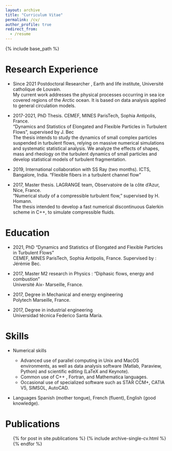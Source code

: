 ```yaml
---
layout: archive
title: "Curriculum Vitae"
permalink: /cv/
author_profile: true
redirect_from:
  - /resume
---
```


{% include base_path %}


Research Experience
======

* Since 2021 Postdoctoral Researcher , Earth and life institute, Université catholique de Louvain.  <br />
My current work addresses the physical processes occurring in sea ice covered regions of the Arctic ocean. It is based on data analysis applied to general circulation models.

* 2017-2021, PhD Thesis. CEMEF, MINES ParisTech, Sophia Antipolis, France.  <br />
“Dynamics and Statistics of Elongated and Flexible Particles in Turbulent Flows”, supervised by J. Bec  <br />
The thesis intends to study the dynamics of small complex particles suspended in turbulent flows, relying on massive numerical simulations and systematic statistical analysis. We analyze the effects of shapes, mass and rheology on the turbulent dynamics of small particles and develop statistical models of turbulent fragmentation.

* 2019, International collaboration with SS Ray (two months). ICTS, Bangalore, India. “Flexible fibers in a turbulent channel flow”

* 2017, Master thesis. LAGRANGE team, Observatoire de la côte d’Azur, Nice, France.  <br />
“Numerical study of a compressible turbulent flow,” supervised by H. Homann.  <br />
The thesis intended to develop a fast numerical discontinuous Galerkin scheme in C++, to simulate compressible fluids.

Education
======
* 2021, PhD 
“Dynamics and Statistics of Elongated and Flexible Particles in Turbulent Flows”  <br />
CEMEF, MINES ParisTech, Sophia Antipolis, France. Supervised by : Jérémie Bec.

* 2017, Master M2 research in Physics : “Diphasic flows, energy and combustion”  <br />
Université Aix- Marseille, France.

* 2017, Degree in Mechanical and energy engineering  <br />
Polytech Marseille, France.

* 2017, Degree in industrial engineering  <br />
Universidad técnica Federico Santa María.

Skills
======
* Numerical skills
  * Advanced use of parallel computing in Unix and MacOS environments, as well as data analysis software (Matlab, Paraview, Python) and scientific editing (LaTeX and Keynote).
  * Common use of C++ , Fortran, and Mathematica languages.
  * Occasional use of specialized software such as STAR CCM+, CATIA V5, SIMSOL, AutoCAD.
 
* Languages
Spanish (mother tongue), French (fluent), English (good knowledge).

Publications
======
  <ul>{% for post in site.publications %}
    {% include archive-single-cv.html %}
  {% endfor %}</ul>
  
